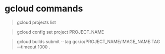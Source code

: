 # gcloud commands
>gcloud projects list

>gcloud config set project PROJECT_NAME

>gcloud builds submit --tag gcr.io/PROJECT_NAME/IMAGE_NAME:TAG --timeout 1000 .
